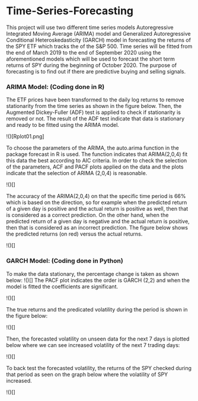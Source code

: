 # Time-Series-Forecasting

This project will use two different time series models Autoregressive Integrated Moving Average (ARIMA) model and Generalized Autoregressive Conditional Heteroskedasticity (GARCH) model in forecasting the returns of the SPY ETF which tracks the of the S&P 500. Time series will be fitted from the end of March 2019 to the end of September 2020 using the aforementioned models which will be used to forecast the short term returns of SPY during the beginning of October 2020. The purpose of forecasting is to find out if there are predictive buying and selling signals.  

### ARIMA Model: (Coding done in R)
The ETF prices have been transformed to the daily log returns to remove stationarity from the time series as shown in the figure below. Then, the Augmented Dickey-Fuller (ADF) test  is applied to check if stationarity is removed or not. The result of the ADF test indicate that data is stationary and ready to be fitted using the ARIMA model. 

!()[Rplot01.png]

To choose the parameters of the ARIMA, the auto.arima function in the package forecast in R is used. The function indicates that ARIMA(2,0,4) fit this data the best according to AIC criteria. In order to check the selection of the parameters, ACF and PACF plots applied on the data and the plots indicate that the selection of ARIMA (2,0,4) is reasonable. 

!()[]


The accuracy of the ARIMA(2,0,4) on that the specific time period is 66% which is based on the direction, so for example when the predicted return of a given day is positive and the actual return is positive as well, then that is considered as a correct prediction. On the other hand, when the predicted return of a given day is negative and the actual return is positive, then that is considered as an incorrect prediction. The figure below shows the predicted returns (on red) versus the actual returns. 


!()[]   

### GARCH Model: (Coding done in Python)

To make the data stationary, the percentage change is taken as shown below:
!()[] 
The PACF plot indicates the order is GARCH (2,2) and when the model is fitted the coefficients are significant.

!()[]

The true returns and the predicated volatility during the period is shown in the figure below:

!()[]

Then, the forecasted volatility on unseen data for the next 7 days is plotted below where we can see increased volatility of the next 7 trading days:  

!()[]

To back test the forecasted volatility, the returns of the SPY checked during that period as seen on the graph below where the volatility of SPY increased. 

!()[]
